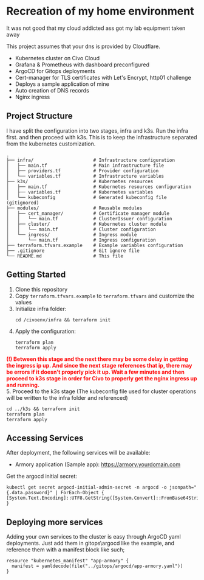 # Recreation of my home environment

It was not good that my cloud addicted ass got my lab equipment taken away

This project assumes that your dns is provided by Cloudflare.
- Kubernetes cluster on Civo Cloud
- Grafana & Prometheus with dashboard preconfigured
- ArgoCD for Gitops deployments
- Cert-manager for TLS certificates with Let's Encrypt, http01 challenge
- Deploys a sample application of mine
- Auto creation of DNS records
- Nginx ingress

## Project Structure

I have split the configuration into two stages, infra and k3s.
Run the infra first. and then proceed with k3s.
This is to keep the infrastructure separated from the kubernetes customization.

```
.
├── infra/                      # Infrastructure configuration
│   ├── main.tf                 # Main infrastructure file
│   ├── providers.tf            # Provider configuration
│   └── variables.tf            # Infrastructure variables
├── k3s/                        # Kubernetes resources
│   ├── main.tf                 # Kubernetes resources configuration
│   ├── variables.tf            # Kubernetes variables
│   └── kubeconfig              # Generated kubeconfig file (gitignored)
├── modules/                    # Reusable modules
│   ├── cert_manager/           # Certificate manager module
│   │   └── main.tf             # ClusterIssuer configuration
│   ├── cluster/                # Kubernetes cluster module
│   │   └── main.tf             # Cluster configuration
│   └── ingress/                # Ingress module
│       └── main.tf             # Ingress configuration
├── terraform.tfvars.example    # Example variables configuration
├── .gitignore                  # Git ignore file
└── README.md                   # This file
```

## Getting Started

1. Clone this repository
2. Copy `terraform.tfvars.example` to `terraform.tfvars` and customize the values
3. Initialize infra folder:
   ```
   cd /civoenv/infra && terraform init
   ```
4. Apply the configuration:
   ```
   terraform plan
   terraform apply
   ```
<span style="color:red;"><b>(!) Between this stage and the next there may be some delay in getting the ingress ip up. And since the next stage references that ip, there may be errors if it doesn't properly pick it up. Wait a few minutes and then proceed to k3s stage in order for Civo to properly get the nginx ingress up and running.</b></span><br>
5. Proceed to the k3s stage (The kubeconfig file used for cluster operations will be written to the infra folder and referenced)
   ```
   cd ../k3s && terraform init
   terraform plan
   terraform apply
   ```

## Accessing Services

After deployment, the following services will be available:

- Armory application (Sample app): https://armory.yourdomain.com

Get the argocd initial secret: 
```
kubectl get secret argocd-initial-admin-secret -n argocd -o jsonpath="{.data.password}" | ForEach-Object { [System.Text.Encoding]::UTF8.GetString([System.Convert]::FromBase64String($_)) }
```

## Deploying more services

Adding your own services to the cluster is easy through ArgoCD yaml deployments. Just add them in gitops\argocd like the example, and reference them with a manifest block like such;
```hcl
resource "kubernetes_manifest" "app-armory" {
  manifest = yamldecode(file("../gitops/argocd/app-armory.yaml"))
}
```
